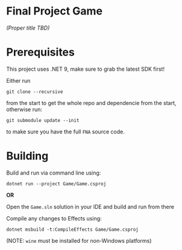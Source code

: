 Final Project Game
==================

_(Proper title TBD)_

Prerequisites
=============

This project uses .NET 9, make sure to grab the latest SDK first!

Either run
```
git clone --recursive
```
from the start to get the whole repo and dependencie from the start,
otherwise run:
```
git submodule update --init
```
to make sure you have the full `FNA` source code.

Building
========

Build and run via command line using:
```
dotnet run --project Game/Game.csproj
```

**OR**

Open the `Game.sln` solution in your IDE and build and run from there

Compile any changes to Effects using:
```
dotnet msbuild -t:CompileEffects Game/Game.csproj
```
(NOTE: `wine` must be installed for non-Windows platforms)